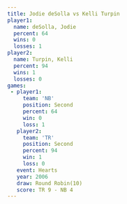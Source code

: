 ```yaml
---
title: Jodie deSolla vs Kelli Turpin
player1:              
  name: deSolla, Jodie
  percent: 64         
  wins: 0             
  losses: 1           
player2:              
  name: Turpin, Kelli 
  percent: 94         
  wins: 1             
  losses: 0           
games:
 - player1:          
     team: 'NB'      
     position: Second
     percent: 64     
     win: 0          
     loss: 1         
   player2:          
     team: 'TR'      
     position: Second
     percent: 94     
     win: 1          
     loss: 0         
   event: Hearts        
   year: 2006           
   draw: Round Robin(10)
   score: TR 9 - NB 4   
---
```

